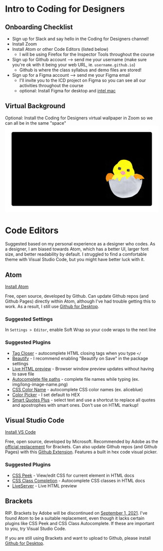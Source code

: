# Intro to Coding for Designers
## Onboarding Checklist
- Sign up for Slack and say hello in the Coding for Designers channel!
- Install Zoom
- Install Atom or other Code Editors (listed below)
	- I will be using Firefox for the Inspector Tools throughout the course
- Sign up for Github account --> send me your username (make sure you're ok with it being your web URL, ie. `username.github.io`)
	- Github is where the class syllabus and demo files are stored!
- Sign up for a Figma account --> send me your Figma email
	- I'll invite you to the ICD project on Figma so you can see all our activities throughout the course
	- optional: Install Figma for desktop and [intel mac](https://forum.figma.com/t/macos-desktop-app-not-installing/5324/18)

## Virtual Background
Optional: Install the Coding for Designers virtual wallpaper in Zoom so we can all be in the same "space"
![](icd-zoom-virtual-bg.jpg)

# Code Editors
Suggested based on my personal experience as a designer who codes. As a designer, I am biased towards Atom, which has a better UI, larger font size, and better readability by default. I struggled to find a comfortable theme with Visual Studio Code, but you might have better luck with it.

## Atom
[Install Atom](https://flight-manual.atom.io/getting-started/sections/installing-atom/)

Free, open source, developed by Github. Can update Github repos (and Github Pages) directly within Atom, although I've had trouble getting this to work. As a result, I still use [Github for Desktop](https://desktop.github.com/).

### Suggested Settings
In `Settings > Editor`, enable Soft Wrap so your code wraps to the next line

### Suggested Plugins
- [Tag Closer](https://atom.io/packages/tag) - autocomplete HTML closing tags when you type `</`
- [Beautify](https://atom.io/packages/atom-beautify) - I recommend enabling "Beautify on Save" in the package settings
- [Live HTML preview](https://atom.io/packages/atom-html-preview) - Browser window preview updates without having to save file
- [Autocomplete file paths](https://atom.io/packages/autocomplete-project-paths) - complete file names while typing (ex. img/long-image-name.png)
- [CSS Color Name](https://atom.io/packages/css-color-name) - autocomplete CSS color names (ex. aliceblue)
- [Color Picker](https://atom.io/packages/color-picker) - I set default to HEX
- [Smart Quotes Plus](https://atom.io/packages/smart-quotes-plus) - select text and use a shortcut to replace all quotes and apostrophes with smart ones. Don't use on HTML markup!

## Visual Studio Code
[Install VS Code](https://code.visualstudio.com/Download)

Free, open source, developed by Microsoft. Recommended by Adobe as the [official replacement](https://code.visualstudio.com/migrate-from-brackets) for Brackets. Can also update Github repos (and Github Pages) with this [Github Extension](https://code.visualstudio.com/docs/editor/github). Features a built in hex code visual picker.

### Suggested Plugins
- [CSS Peek](https://marketplace.visualstudio.com/items?itemName=pranaygp.vscode-css-peek) - View/edit CSS for current element in HTML docs
- [CSS Class Completion](https://marketplace.visualstudio.com/items?itemName=Zignd.html-css-class-completion) - Autocomplete CSS classes in HTML docs
- [LiveServer](https://marketplace.visualstudio.com/items?itemName=ritwickdey.LiveServer) - Live HTML preview

## Brackets
RIP. Brackets by Adobe will be discontinued on [September 1, 2021](http://brackets.io/). I've found Atom to be a suitable replacement, even though it lacks certain plugins like CSS Peek and CSS Class Autocomplete. If these are important to you, try Visual Studio Code.

If you are still using Brackets and want to upload to Github, please install [Github for Desktop](https://desktop.github.com/).
